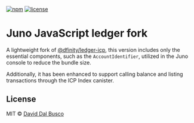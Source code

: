 [![npm][npm-badge]][npm-badge-url]
[![license][npm-license]][npm-license-url]

[npm-badge]: https://img.shields.io/npm/v/@junobuild/ledger
[npm-badge-url]: https://www.npmjs.com/package/@junobuild/ledger
[npm-license]: https://img.shields.io/npm/l/@junobuild/ledger
[npm-license-url]: https://github.com/deckgo/junobuild/blob/main/webcomponents/core/LICENSE

# Juno JavaScript ledger fork

A lightweight fork of [@dfinity/ledger-icp](https://github.com/dfinity/ic-js/tree/main/packages/ledger-icp), this version includes only the essential components, such as the `AccountIdentifier`, utilized in the Juno console to reduce the bundle size.

Additionally, it has been enhanced to support calling balance and listing transactions through the ICP Index canister.

## License

MIT © [David Dal Busco](mailto:david.dalbusco@outlook.com)

[juno]: https://juno.build
